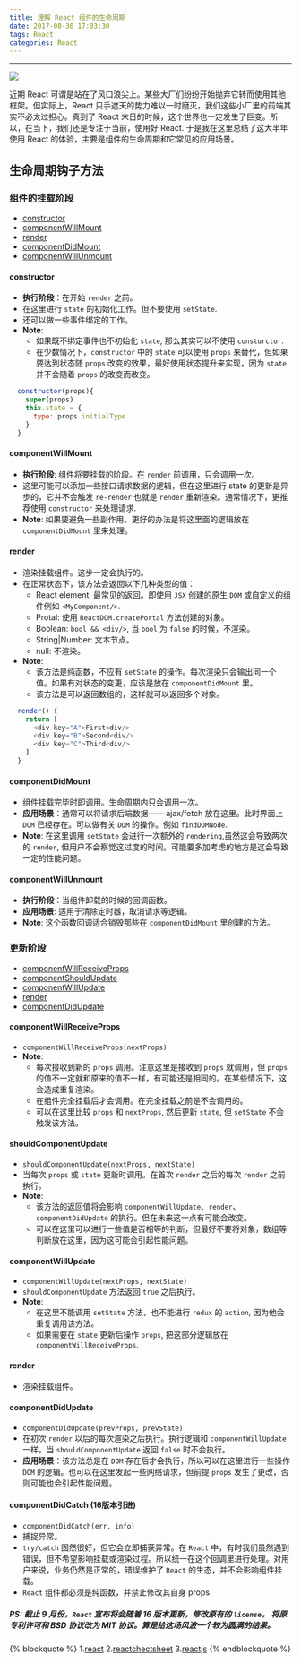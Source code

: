 ```yaml
---
title: 理解 React 组件的生命周期
date: 2017-08-30 17:03:30
tags: React
categories: React
---
```


<hr/>

![](/jo.github.io/2017/08/30/react-component-lifecycle/unphoto.jpg)

近期 React 可谓是站在了风口浪尖上。某些大厂们纷纷开始抛弃它转而使用其他框架。但实际上，React 只手遮天的势力难以一时磨灭，我们这些小厂里的前端其实不必太过担心。真到了 React 末日的时候，这个世界也一定发生了巨变。所以，在当下，我们还是专注于当前，使用好 React. 于是我在这里总结了这大半年使用 React 的体验，主要是组件的生命周期和它常见的应用场景。

<!--more-->

## 生命周期钩子方法

### 组件的挂载阶段

* [constructor](#constructor)
* [componentWillMount](#componentWillMount)
* [render](#render)
* [componentDidMount](#componentDidMount)
* [componentWillUnmount](#componentWillUnmount)

#### constructor

* **执行阶段**：在开始 `render` 之前。
* 在这里进行 `state` 的初始化工作。但不要使用 `setState`.
* 还可以做一些事件绑定的工作。
* **Note**:
  * 如果既不绑定事件也不初始化 `state`, 那么其实可以不使用 `consturctor`.
  * 在少数情况下，`constructor` 中的 `state` 可以使用 `props` 来替代，但如果要达到状态随 `props` 改变的效果，最好使用状态提升来实现，因为 `state` 并不会随着 `props` 的改变而改变。

```javascript
  constructor(props){
    super(props)
    this.state = {
      type: props.initialType
    }
  }
```

#### componentWillMount

* **执行阶段**: 组件将要挂载的阶段。在 `render` 前调用，只会调用一次。
* 这里可能可以添加一些接口请求数据的逻辑，但在这里进行 state 的更新是异步的，它并不会触发 `re-render` 也就是 `render` 重新渲染。通常情况下，更推荐使用 `constructor` 来处理请求.
* **Note**: 如果要避免一些副作用，更好的办法是将这里面的逻辑放在 `componentDidMount` 里来处理。

#### render

* 渲染挂载组件。这步一定会执行的。
* 在正常状态下，该方法会返回以下几种类型的值：
  * React element: 最常见的返回。即使用 `JSX` 创建的原生 `DOM` 或自定义的组件例如 `<MyComponent/>`.
  * Protal: 使用 `ReactDOM.createPortal` 方法创建的对象。
  * Boolean: `bool && <div/>`, 当 `bool` 为 `false` 的时候，不渲染。
  * String|Number: 文本节点。
  * null: 不渲染。
* **Note**:
  * 该方法是纯函数，不应有 `setState` 的操作。每次渲染只会输出同一个值。如果有对状态的变更，应该是放在 `componentDidMount` 里。
  * 该方法是可以返回数组的，这样就可以返回多个对象。

```javascript
  render() {
    return [
      <div key="A">First<div/>
      <div key="B">Second<div/>
      <div key="C">Third<div/>
    ]
  }
```

#### componentDidMount

* 组件挂载完毕时即调用。生命周期内只会调用一次。
* **应用场景**：通常可以将请求后端数据—— ajax/fetch 放在这里。此时界面上 `DOM` 已经存在。可以做有关 `DOM` 的操作。例如 `findDOMNode`.
* **Note**: 在这里调用 `setState` 会进行一次额外的 `rendering`,虽然这会导致两次的 `render`, 但用户不会察觉这过度的时间。可能要多加考虑的地方是这会导致一定的性能问题。

#### componentWillUnmount

* **执行阶段**：当组件卸载的时候的回调函数。
* **应用场景**: 适用于清除定时器，取消请求等逻辑。
* **Note**: 这个函数回调适合销毁那些在 `componentDidMount` 里创建的方法。

### 更新阶段

* [componentWillReceiveProps](#componentWillReceiveProps)
* [componentShouldUpdate](#componentShouldUpdate)
* [componentWillUpdate](#componentWillUpdate)
* [render](#render)
* [componentDidUpdate](#componentDidUpdate)

#### componentWillReceiveProps

* `componentWillReceiveProps(nextProps)`
* **Note**:
  * 每次接收到新的 `props` 调用。注意这里是接收到 `props` 就调用，但 `props` 的值不一定就和原来的值不一样，有可能还是相同的。在某些情况下，这会造成重复渲染。
  * 在组件完全挂载后才会调用。在完全挂载之前是不会调用的。
  * 可以在这里比较 `props` 和 `nextProps`, 然后更新 `state`, 但 `setState` 不会触发该方法。

#### shouldComponentUpdate

* `shouldComponentUpdate(nextProps, nextState)`
* 当每次 `props` 或 `state` 更新时调用。在首次 `render` 之后的每次 `render` 之前执行。
* **Note**:
  * 该方法的返回值将会影响 `componentWillUpdate`、`render`、`componentDidUpdate` 的执行。但在未来这一点有可能会改变。
  * 可以在这里可以进行一些值是否相等的判断，但最好不要将对象，数组等判断放在这里，因为这可能会引起性能问题。

#### componentWillUpdate

* `componentWillUpdate(nextProps, nextState)`
* `shouldComponentUpdate` 方法返回 `true` 之后执行。
* **Note**:
  * 在这里不能调用 `setState` 方法，也不能进行 `redux` 的 `action`, 因为他会重复调用该方法。
  * 如果需要在 `state` 更新后操作 `props`, 把这部分逻辑放在 `componentWillReceiveProps`.

#### render

* 渲染挂载组件。

#### componentDidUpdate

* `componentDidUpdate(prevProps, prevState)`
* 在初次 `render` 以后的每次渲染之后执行。执行逻辑和 `componentWillUpdate` 一样，当 `shouldComponentUpdate` 返回 `false` 时不会执行。
* **应用场景**：该方法总是在 `DOM` 存在后才会执行，所以可以在这里进行一些操作 `DOM` 的逻辑。也可以在这里发起一些网络请求，但前提 `props` 发生了更改，否则可能也会引起性能问题。

#### componentDidCatch (16版本引进)

* `componentDidCatch(err, info)`
* 捕捉异常。
* `try/catch` 固然很好，但它会立即捕获异常。在 `React` 中，有时我们虽然遇到错误，但不希望影响挂载或渲染过程。所以统一在这个回调里进行处理。对用户来说，业务仍然是正常的，错误维护了 `React` 的生态，并不会影响组件挂载。
* `React` 组件都必须是纯函数，并禁止修改其自身 props.

##### *PS: 截止 9 月份，`React` 宣布将会随着 16 版本更新，修改原有的 `license`， 将原专利许可和 BSD 协议改为 MIT 协议。算是给这场风波一个较为圆满的结果。*

{% blockquote %}
  1.[react](https://devhints.io/react)
  2.[reactchectsheet](https://reactcheatsheet.com/)
  3.[reactjs](https://reactjs.org/docs/react-component.html)
{% endblockquote %}

